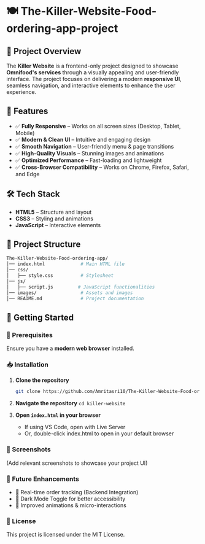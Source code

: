 # 🍽️ The-Killer-Website-Food-ordering-app-project

## 📌 Project Overview
The **Killer Website** is a frontend-only project designed to showcase **Omnifood's services** through a visually appealing and user-friendly interface. The project focuses on delivering a modern **responsive UI**, seamless navigation, and interactive elements to enhance the user experience.

## 🚀 Features
- ✅ **Fully Responsive** – Works on all screen sizes (Desktop, Tablet, Mobile)
- ✅ **Modern & Clean UI** – Intuitive and engaging design
- ✅ **Smooth Navigation** – User-friendly menu & page transitions
- ✅ **High-Quality Visuals** – Stunning images and animations
- ✅ **Optimized Performance** – Fast-loading and lightweight
- ✅ **Cross-Browser Compatibility** – Works on Chrome, Firefox, Safari, and Edge

## 🛠️ Tech Stack
- **HTML5** – Structure and layout  
- **CSS3** – Styling and animations  
- **JavaScript** – Interactive elements  

## 📂 Project Structure
```bash
The-Killer-Website-Food-ordering-app/
│── index.html             # Main HTML file
│── css/
│   ├── style.css          # Stylesheet
│── js/
│   ├── script.js         # JavaScript functionalities
│── images/                # Assets and images
│── README.md              # Project documentation
```

## 🏁 Getting Started

### 🔧 Prerequisites
Ensure you have a **modern web browser** installed.

### 📥 Installation
1. **Clone the repository**  
   ```sh
   git clone https://github.com/Amritasri10/The-Killer-Website-Food-ordering-app-project-Killer-website-.git
   
2. **Navigate the repository** 
    ```cd killer-website```

3. **Open ```index.html``` in your browser**
    - If using VS Code, open with Live Server
    -  Or, double-click index.html to open in your default browser
  
### 📸 Screenshots
(Add relevant screenshots to showcase your project UI)

### 🔮 Future Enhancements
-  🚀 Real-time order tracking (Backend Integration)
-  🌙 Dark Mode Toggle for better accessibility
-  🎨 Improved animations & micro-interactions

###  📜 License
This project is licensed under the MIT License.

   


